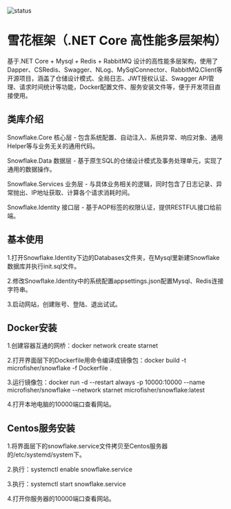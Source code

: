 
![status](
https://travis-ci.com/microfisher/NETCore-Multilayer-Framework.svg?branch=master)

# 雪花框架（.NET Core 高性能多层架构）
基于.NET Core + Mysql + Redis + RabbitMQ 设计的高性能多层架构，使用了Dapper、CSRedis、Swagger、NLog、MySqlConnector、RabbitMQ.Client等开源项目，涵盖了仓储设计模式、全局日志、JWT授权认证、Swagger API管理、请求时间统计等功能，Docker配置文件、服务安装文件等，便于开发项目直接使用。

## 类库介绍

Snowflake.Core      核心层 - 包含系统配置、自动注入、系统异常、响应对象、通用Helper等与业务无关的通用代码。

Snowflake.Data      数据层 - 基于原生SQL的仓储设计模式及事务处理单元，实现了通用的数据操作。

Snowflake.Services  业务层 - 与具体业务相关的逻辑，同时包含了日志记录、异常抛出、IP地址获取、计算各个请求消耗时间。

Snowflake.Identity  接口层 - 基于AOP标签的权限认证，提供RESTFUL接口给前端。

## 基本使用

1.打开Snowflake.Identity下边的Databases文件夹，在Mysql里新建Snowflake数据库并执行init.sql文件。

2.修改Snowflake.Identity中的系统配置appsettings.json配置Mysql、Redis连接字符串。

3.启动网站，创建账号、登陆、退出试试。

## Docker安装

1.创建容器互通的网桥：docker network create starnet

2.打开界面层下的Dockerfile用命令编译成镜像包：docker build -t microfisher/snowflake -f Dockerfile .

3.运行镜像包：docker run -d --restart always -p 10000:10000 --name microfisher/snowflake --network starnet  microfisher/snowflake:latest

4.打开本地电脑的10000端口查看网站。

## Centos服务安装

1.将界面层下的snowflake.service文件拷贝至Centos服务器的/etc/systemd/system下。

2.执行：systemctl enable snowflake.service

3.执行：systemctl start snowflake.service

4.打开你服务器的10000端口查看网站。

